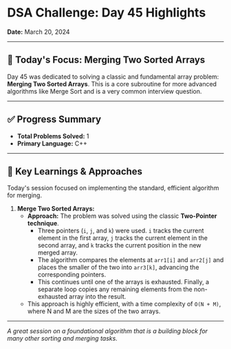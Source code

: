 # DSA Challenge: Day 45 Highlights

**Date:** March 20, 2024

---

## 🎯 Today's Focus: Merging Two Sorted Arrays

Day 45 was dedicated to solving a classic and fundamental array problem: **Merging Two Sorted Arrays**. This is a core subroutine for more advanced algorithms like Merge Sort and is a very common interview question.

---

## ✅ Progress Summary

-   **Total Problems Solved:** 1
-   **Primary Language:** C++

---

## 🧠 Key Learnings & Approaches

Today's session focused on implementing the standard, efficient algorithm for merging.

1.  **Merge Two Sorted Arrays:**
    -   **Approach:** The problem was solved using the classic **Two-Pointer technique**.
        -   Three pointers (`i`, `j`, and `k`) were used. `i` tracks the current element in the first array, `j` tracks the current element in the second array, and `k` tracks the current position in the new merged array.
        -   The algorithm compares the elements at `arr1[i]` and `arr2[j]` and places the smaller of the two into `arr3[k]`, advancing the corresponding pointers.
        -   This continues until one of the arrays is exhausted. Finally, a separate loop copies any remaining elements from the non-exhausted array into the result.
    -   This approach is highly efficient, with a time complexity of `O(N + M)`, where N and M are the sizes of the two arrays.

---

_A great session on a foundational algorithm that is a building block for many other sorting and merging tasks._
